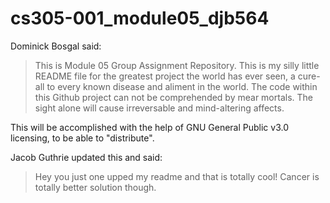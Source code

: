 # cs305-001_module05_djb564
Dominick Bosgal said:

>This is Module 05 Group Assignment Repository. This is my silly little README file for the greatest project the world has ever seen, a cure-all to every known disease and aliment in the world. The code within this Github project can not be comprehended by mear mortals. The sight alone will cause irreversable and mind-altering affects.

This will be accomplished with the help of GNU General Public v3.0 licensing, to be able to "distribute".

Jacob Guthrie updated this and said:

>Hey you just one upped my readme and that is totally cool! Cancer is totally better solution though.
